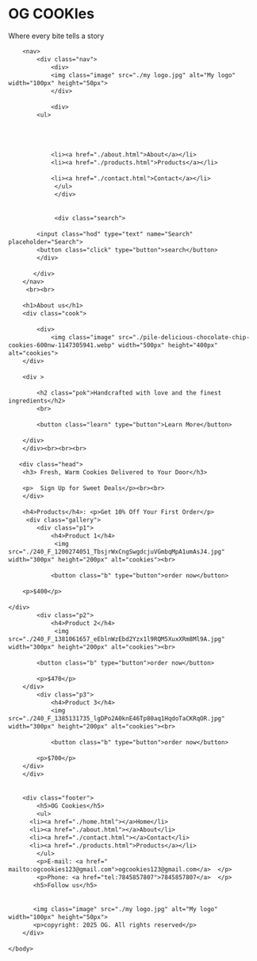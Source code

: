 <!DOCTYPE html>
<html>
    <head>
        <title>e-commerce</title>
        <link rel="stylesheet" href="./og.css">
    </head>
    <h1>OG COOKIes</h1>
    <body>
         <p class="flavor">Where every bite tells a story</p>
         
        <nav>
            <div class="nav">
                <div>  
                <img class="image" src="./my logo.jpg" alt="My logo" width="100px" height="50px"> 
                </div>

                <div>
            <ul>
                  
                
                
               
                <li><a href="./about.html">About</a></li>
                <li><a href="./products.html">Products</a></li>
                
                <li><a href="./contact.html">Contact</a></li>
                 </ul>
                 </div>


                 <div class="search">
             
            <input class="hod" type="text" name="Search"  placeholder="Search">
            <button class="click" type="button">search</button>
            </div>
                
           </div>     
        </nav>
         <br><br>

        <h1>About us</h1>
        <div class="cook">
            
            <div>
                <img class="image" src="./pile-delicious-chocolate-chip-cookies-600nw-1147305941.webp" width="500px" height="400px" alt="cookies">
        </div>

        <div >

            <h2 class="pok">Handcrafted with love and the finest ingredients</h2>
            <br>

            <button class="learn" type="button">Learn More</button>
            
        </div>
        </div><br><br><br>
        
       <div class="head">
        <h3> Fresh, Warm Cookies Delivered to Your Door</h3>
        
        <p>  Sign Up for Sweet Deals</p><br><br>
        </div>
        
        <h4>Products</h4>: <p>Get 10% Off Your First Order</p>
         <div class="gallery">
            <div class="p1">
                <h4>Product 1</h4>
                 <img src="./240_F_1200274051_TbsjrWxCngSwgdcjuVGmbqMpA1umAsJ4.jpg" width="300px" height="200px" alt="cookies"><br>

                <button class="b" type="button">order now</button>
            
        <p>$400</p>

    </div>
            <div class="p2">
                <h4>Product 2</h4>
                 <img src="./240_F_1381061657_eEblnWzEbd2Yzx1l9RQM5XuxXRm8Ml9A.jpg"  width="300px" height="200px" alt="cookies"><br>

            <button class="b" type="button">order now</button>
           
            <p>$470</p>
        </div>
            <div class="p3">
                <h4>Product 3</h4>
                <img src="./240_F_1385131735_lgDPo2A0knE46Tp80aq1HqdoTaCKRqOR.jpg"  width="300px" height="200px" alt="cookies"><br>

                <button class="b" type="button">order now</button>
             
            <p>$700</p>
        </div>
        </div>


        <div class="footer">
            <h5>OG Cookies</h5>
            <ul>
          <li><a href="./home.html"></a>Home</li> 
          <li><a href="./about.html"></a>About</li> 
          <li><a href="./contact.html"></a>Contact</li>
          <li><a href="./products.html">Products</a></li>
            </ul>
            <p>E-mail: <a href=" mailto:ogcookies123@gmail.com">ogcookies123@gmail.com</a>  </p>
            <p>Phone: <a href="tel:7845857807">7845857807</a>  </p>
           <h5>Follow us</h5>
         
           
           <img class="image" src="./my logo.jpg" alt="My logo" width="100px" height="50px">
           <p>copyright: 2025 OG. All rights reserved</p>
        </div>
            
    </body>
</html>
